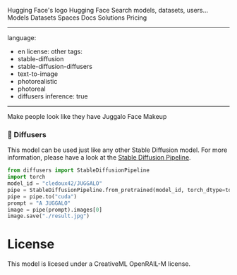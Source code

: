 Hugging Face's logo
Hugging Face
Search models, datasets, users...
Models
Datasets
Spaces
Docs
Solutions
Pricing


---
language:
- en
license: other
tags:
- stable-diffusion
- stable-diffusion-diffusers
- text-to-image
- photorealistic
- photoreal
- diffusers
inference: true
---



Make people look like they have Juggalo Face Makeup


### 🧨 Diffusers

This model can be used just like any other Stable Diffusion model. For more information,
please have a look at the [Stable Diffusion Pipeline](https://huggingface.co/docs/diffusers/api/pipelines/stable_diffusion).

```python
from diffusers import StableDiffusionPipeline
import torch
model_id = "cledoux42/JUGGALO"
pipe = StableDiffusionPipeline.from_pretrained(model_id, torch_dtype=torch.float16)
pipe = pipe.to("cuda")
prompt = "A JUGGALO"
image = pipe(prompt).images[0]
image.save("./result.jpg")
```

# License

This model is licesed under a CreativeML OpenRAIL-M license.

